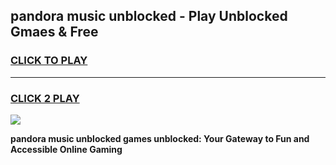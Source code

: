 
## pandora music unblocked - Play Unblocked Gmaes & Free
<h3>
<a href="https://news.freeplayer.one?title=pandora_music_unblocked&ref=23F">CLICK TO PLAY</a></h3>
<hr>

<h3>
<a href="https://news.freeplayer.one?title=pandora_music_unblocked&ref=23F">CLICK 2 PLAY</a>
  
</h3>

<a href="https://news.freeplayer.one?title=pandora_music_unblocked&ref=23F/"><img src="https://clearcache.store/games.png"></a>


**pandora music unblocked games unblocked: Your Gateway to Fun and Accessible Online Gaming**
